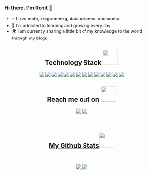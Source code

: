 ### Hi there. I'm Rohit 👋

- :zap: I love math, programming, data science, and books
- 🌱 I’m addicted to learning and growing every day
- :earth_africa: I am currently sharing a little bit of my knowledge to the world through my blogs

<!--
<p align="center">
 
 <img src="https://badges.pufler.dev/visits/rohit-badugu/rohit-badugu"/> 
 <img src="https://badges.pufler.dev/repos/rohit-badugu"/>
 <img src="https://badges.pufler.dev/commits/monthly/rohit-badugu" />

</p> -->

<h2 align="center">Technology Stack <img src="https://github.com/ritik307/ritik307/blob/main/images/laptop.gif" width="50"></h2>

<p align="center">
<img src="https://img.shields.io/badge/-Java-E34A86?style=flat-square&logo=java"/>
  <img src="https://img.shields.io/badge/-Python-E34A86?style=flat-square&logo=python"/>
<img src="https://img.shields.io/badge/-C++-00599C?style=flat-square&logo=c"/>
<img src="https://img.shields.io/badge/-HTML5-E34F26?style=flat-square&logo=html5&logoColor=white"/>
<img src="https://img.shields.io/badge/-CSS3-1572B6?style=flat-square&logo=css3"/>
<img src="https://img.shields.io/badge/-Bootstrap-563D7C?style=flat-square&logo=bootstrap"/>
<img src="https://img.shields.io/badge/-JavaScript-black?style=flat-square&logo=javascript"/>
<img src="https://img.shields.io/badge/-Nodejs-black?style=flat-square&logo=Node.js"/>
<img src="https://img.shields.io/badge/-SpringBoot-black?style=flat-square&logo=springboot"/>
  <img src="https://img.shields.io/badge/-Flask-black?style=flat-square&logo=flask"/>
<img src="https://img.shields.io/badge/-MongoDB-black?style=flat-square&logo=mongodb"/>
<img src="https://img.shields.io/badge/-MySQL-black?style=flat-square&logo=mysql"/>
<img src="https://img.shields.io/badge/-Git-black?style=flat-square&logo=git"/>
<img src="https://img.shields.io/badge/-GitHub-black?style=flat-square&logo=github"/>
</p>

<h2 align="center">Reach me out on <img src="https://media0.giphy.com/media/jqNPzdTTxQfOgOqpO4/source.gif" width="50"></h2>

<p align="center">
<a href="mailto: rbadugu@asu.edu">
 <img src="https://img.shields.io/badge/-rbadugu-c14438?style=flat-square&logo=Gmail&logoColor=white&link=mailto:rbadugu@asu.edu"/>
</a>
<a href="https://www.linkedin.com/in/rohit-badugu/">
 <img src="https://img.shields.io/badge/-rohitbadugu-blue?style=flat-square&logo=Linkedin&logoColor=white&link=https://www.linkedin.com/in/rohit-badugu/"/>
</p>

<br>

<h2 align="center">
  My Github Stats<img src="https://media.giphy.com/media/VgCDAzcKvsR6OM0uWg/giphy.gif" width="50">
</h2>
 
<br>
<p align = "center">
  <img  src = "https://github-readme-stats.vercel.app/api?username=rohit-badugu&show_icons=true&theme=radical&line_height=27">
  <img src = "https://github-readme-stats.vercel.app/api/top-langs/?username=rohit-badugu&theme=radical">
</p>
